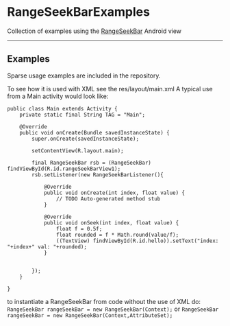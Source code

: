 RangeSeekBarExamples
====================

Collection of examples using the [RangeSeekBar](https://github.com/Larpon/RangeSeekBar) Android view

---
## Examples

Sparse usage examples are included in the repository.

To see how it is used with XML see the res/layout/main.xml
A typical use from a Main activity would look like:

```
public class Main extends Activity {
	private static final String TAG = "Main";

	@Override
	public void onCreate(Bundle savedInstanceState) {
        super.onCreate(savedInstanceState);
        
        setContentView(R.layout.main);
        
        final RangeSeekBar rsb = (RangeSeekBar) findViewById(R.id.rangeSeekBarView1);
		rsb.setListener(new RangeSeekBarListener(){
			
			@Override
			public void onCreate(int index, float value) {
				// TODO Auto-generated method stub
			}
			
			@Override
			public void onSeek(int index, float value) {
				float f = 0.5f;
				float rounded = f * Math.round(value/f);
				((TextView) findViewById(R.id.hello)).setText("index: "+index+" val: "+rounded);
			}

			
		});
	}

}
```

to instantiate a RangeSeekBar from code without the use of XML do:
```RangeSeekBar rangeSeekBar = new RangeSeekBar(Context);```
or
```RangeSeekBar rangeSeekBar = new RangeSeekBar(Context,AttributeSet);```
